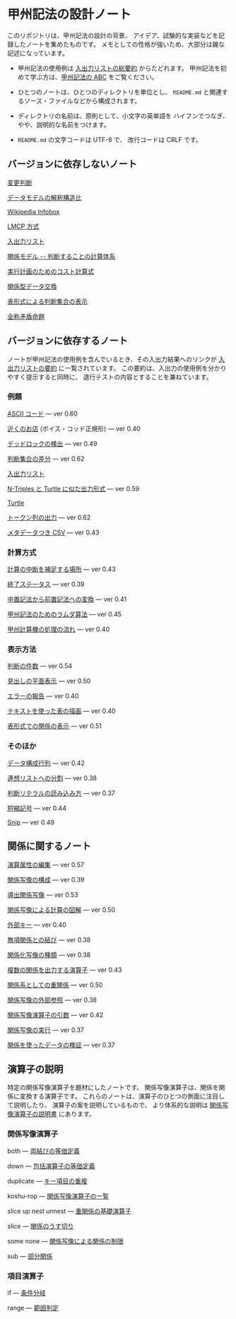 # 甲州記法の設計ノート



このリポジトリは、甲州記法の設計の背景、
アイデア、試験的な実装などを記録したノートを集めたものです。
メモとしての性格が強いため、大部分は雑な記述になっています。

 * 甲州記法の使用例は [入出力リストの総要約][grand-summary] からたどれます。
   甲州記法を初めて学ぶ方は、[甲州記法の ABC][abc] をご覧ください。

 * ひとつのノートは、ひとつのディレクトリを単位とし、
   `README.md` と関連するソース・ファイルなどから構成されます。

 * ディレクトリの名前は、原則として、小文字の英単語を
   ハイフンでつなぎ、やや、説明的な名前をつけます。

 * `README.md` の文字コードは UTF-8 で、
   改行コードは CRLF です。



バージョンに依存しないノート
------------------------------------------------------------------

[変更判断][alterative-judgement]

[データモデルの解釈構造比][i-s-ratio]

[Wikipedia Infobox][infobox]

[LMCP 方式][lmcp-method]

[入出力リスト][koshu-markdown]

[関係モデル -- 判断することの計算体系][prezi-relational-model]

[実行計画のためのコスト計算式][rdbms-cost-formula]

[関係型データ交換][rdi]

[表形式による判断集合の表示][tabular-form]

[全称矛盾命題][universal-contradiction]



バージョンに依存するノート
------------------------------------------------------------------

ノートが甲州記法の使用例を含んでいるとき、その入出力結果へのリンクが
[入出力リストの要約][summary-of-notes] に一覧されています。
この要約は、入出力の使用例を分かりやすく提示すると同時に、
退行テストの内容とすることを兼ねています。

### 例題

[ASCII コード][ascii-table] — ver 0.60

[近くのお店][boyce-codd-normal-form] (ボイス・コッド正規形) — ver 0.40

[デッドロックの検出][deadlock-detection] — ver 0.49

[判断集合の差分][koshu-change] — ver 0.62

[入出力リスト][koshu-inout]

[N-Triples と Turtle に似た出力形式][serialize-rdf] — ver 0.59

[Turtle][turtle]

[トークン列の出力][koshu-syntax] — ver 0.62

[メタデータつき CSV][koshu-xsv] — ver 0.43

### 計算方式

[計算の中断を補足する場所][abortable-points] — ver 0.43

[終了ステータス][exit-status] — ver 0.39

[中置記法から前置記法への変換][infix-notation] — ver 0.41

[甲州記法のためのラムダ算法][lambda-calculus] — ver 0.45

[甲州計算機の処理の流れ][section-level-process] — ver 0.40

### 表示方法

[判断の件数][count-judgements] — ver 0.54

[見出しの平面表示][explain-heading] — ver 0.50

[エラーの報告][report-error] — ver 0.40

[テキストを使った表の描画][text-table] — ver 0.40

[表形式での関係の表示][text-table-for-relation] — ver 0.51

### そのほか

[データ構成行列][data-component-matrix] — ver 0.42

[連想リストへの分割][divide-into-assoc] — ver 0.38

[判断リテラルの読み込み方][read-judge-literals] — ver 0.37

[短縮記号][short-signs] — ver 0.44

[Snip][snip] — ver 0.49



関係に関するノート
------------------------------------------------------------------

[演算属性の編集][attribute-editor] — ver 0.57

[関係写像の構成][construct-relmap] — ver 0.39

[導出関係写像][derived-relmap] — ver 0.53

[関係写像による計算の図解][diagram-of-relmap-calculation] — ver 0.50

[外部キー][foreign-key] — ver 0.40

[無項関係との結び][join-with-reldum] — ver 0.38

[関係化写像の種類][kind-of-relfiers] — ver 0.38

[複数の関係を出力する演算子][multiple-output] — ver 0.43

[関係系としての重関係][nested-relations-as-relational-system] — ver 0.50

[関係写像の外部参照][relmap-in-outer-section] — ver 0.38

[関係写像演算子の引数][relmap-operand] — ver 0.42

[関係写像の実行][run-relmap-using-relation-directly] — ver 0.37

[関係を使ったデータの検証][validation-using-relation] — ver 0.37



演算子の説明
------------------------------------------------------------------

特定の関係写像演算子を題材にしたノートです。
関係写像演算子は、関係を関係に変換する演算子です。
これらのノートは、演算子のひとつの側面に注目して説明したり、
演算子の案を説明しているもので、
より体系的な説明は [関係写像演算子の説明書][rop] にあります。

### 関係写像演算子

both — [両結びの等価定義][equivalent-for-both]

down — [包括演算子の等価定義][equivalent-for-down]

duplicate — [キー項目の重複][duplicate-keys]

koshu-rop — [関係写像演算子の一覧][koshu-rop]

slice up nest unnest — [重関係の基礎演算子][slices-up]

slice — [関係のうす切り][slices-of-relation]

some none — [関係写像による関係の制限][some-and-none]

sub — [部分関係][subrelation]

### 項目演算子

if — [条件分岐][cop-if]

range — [範囲判定][cop-range]


[abc]:                                     https://github.com/seinokatsuhiro/abc-of-koshucode/blob/master/draft/japanese/README.md

[grand-summary]:                          INOUT-GRAND-SUMMARY.md
[summary-of-notes]:                       note/INOUT-SUMMARY.md
[rop]:                                    rop/README.md

[alterative-judgement]:                   note/alterative-judgement
[abortable-points]:                       note/abortable-points
[ascii-table]:                            note/ascii-table
[attribute-editor]:                       note/attribute-editor
[boyce-codd-normal-form]:                 note/boyce-codd-normal-form
[construct-relmap]:                       note/construct-relmap
[cop-if]:                                 note/cop-if
[cop-range]:                              note/cop-range
[count-judgements]:                       note/count-judgements
[data-component-matrix]:                  note/data-component-matrix
[deadlock-detection]:                     note/deadlock-detection
[derived-relmap]:                         note/derived-relmap
[diagram-of-relmap-calculation]:          note/diagram-of-relmap-calculation
[divide-into-assoc]:                      note/divide-into-assoc
[duplicate-keys]:                         note/duplicate-keys
[equivalent-for-down]:                    note/equivalent-for-down
[equivalent-for-both]:                    note/equivalent-for-both
[exit-status]:                            note/exit-status
[explain-heading]:                        note/explain-heading
[foreign-key]:                            note/foreign-key
[infix-notation]:                         note/infix-notation
[infobox]:                                note/infobox
[i-s-ratio]:                              note/i-s-ratio
[join-with-reldum]:                       note/join-with-reldum
[kind-of-relfiers]:                       note/kind-of-relfiers
[koshu-markdown]:                         note/koshu-markdown
[koshu-rop]:                              note/koshu-rop
[koshu-xsv]:                              note/koshu-xsv
[lambda-calculus]:                        note/lambda-calculus
[lmcp-method]:                            note/lmcp-method
[multiple-output]:                        note/multiple-output
[nested-relations-as-relational-system]:  note/nested-relations-as-relational-system
[prezi-relational-model]:                 note/prezi-relational-model
[rdbms-cost-formula]:                     note/rdbms-cost-formula
[rdi]:                                    note/rdi
[read-judge-literals]:                    note/read-judge-literals
[relmap-in-outer-section]:                note/relmap-in-outer-section
[relmap-operand]:                         note/relmap-operand
[report-error]:                           note/report-error
[run-relmap-using-relation-directly]:     note/run-relmap-using-relation-directly
[section-level-process]:                  note/section-level-process
[short-signs]:                            note/short-signs
[slices-of-relation]:                     note/slices-of-relation
[slices-up]:                              note/slice-up
[snip]:                                   note/snip
[some-and-none]:                          note/some-and-none
[subrelation]:                            note/subrelation
[tabular-form]:                           note/tabular-form
[text-table]:                             note/text-table
[text-table-for-relation]:                note/text-table-for-relation
[universal-contradiction]:                note/universal-contradiction
[validation-using-relation]:              note/validation-using-relation

[koshu-change]:                           toolkit/koshu-change
[koshu-inout]:                            toolkit/koshu-inout
[serialize-rdf]:                          toolkit/koshu-rdf/serialize-rdf
[turtle]:                                 toolkit/koshu-rdf/turtle
[koshu-syntax]:                           toolkit/koshu-syntax
